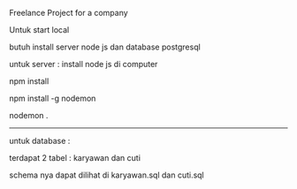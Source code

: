 Freelance Project for a company

Untuk start local 

butuh install server node js dan database postgresql 

untuk server :
install node js di computer

npm install 

npm install -g nodemon

nodemon .

-------

untuk  database :

terdapat 2 tabel : karyawan dan cuti

schema nya dapat dilihat di karyawan.sql dan cuti.sql
